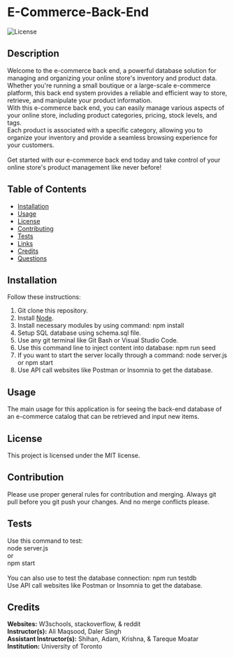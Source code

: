 # E-Commerce-Back-End

![License](https://img.shields.io/badge/license-MIT-brightgreen.svg)

## Description
Welcome to the e-commerce back end, a powerful database solution for managing and organizing your online store's inventory and product data. <br>
Whether you're running a small boutique or a large-scale e-commerce platform, this back end system provides a reliable and efficient way to store, retrieve, and manipulate your product information. <br>
With this e-commerce back end, you can easily manage various aspects of your online store, including product categories, pricing, stock levels, and tags.  <br>
Each product is associated with a specific category, allowing you to organize your inventory and provide a seamless browsing experience for your customers. <br>
<br>
Get started with our e-commerce back end today and take control of your online store's product management like never before! <br>

## Table of Contents
- [Installation](#installation)
- [Usage](#usage)
- [License](#license)
- [Contributing](#contribution)
- [Tests](#tests)
- [Links](#links)
- [Credits](#credits)
- [Questions](#questions)
  
## Installation
Follow these instructions: <br>
1. Git clone this repository. <br>
2. Install [Node](https://nodejs.org/en). <br>
3. Install necessary modules by using command: npm install <br>
4. Setup SQL database using schema.sql file. <br>
5. Use any git terminal like Git Bash or Visual Studio Code. 
6. Use this command line to inject content into database: npm run seed <br>
7. If you want to start the server locally through a command: node server.js or npm start <br>
8. Use API call websites like Postman or Insomnia to get the database. <br>
  
## Usage
The main usage for this application is for seeing the back-end database of an e-commerce catalog that can be retrieved and input new items.
  
## License
This project is licensed under the MIT license.
  
## Contribution
Please use proper general rules for contribution and merging. Always git pull before you git push your changes. And no merge conflicts please. <br>
  
## Tests
Use this command to test: <br>
node server.js <br>
or <br>
npm start <br>
<br>
You can also use to test the database connection: npm run testdb <br>
Use API call websites like Postman or Insomnia to get the database.<br>


## Credits
**Websites:** W3schools, stackoverflow, & reddit <br>
**Instructor(s):** Ali Maqsood, Daler Singh <br>
**Assistant Instructor(s):** Shihan, Adam, Krishna, & Tareque Moatar <br>
**Institution:** University of Toronto <br>
